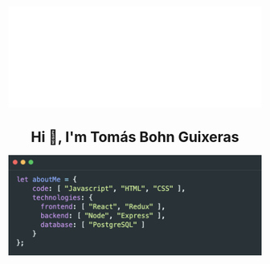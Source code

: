 <img src="https://github.com/BryanCPineda/BryanCPineda/blob/main/svg.svg" atl="hello world"/>
<h1 align="center">Hi 👋, I'm Tomás Bohn Guixeras</h1>

<img src="https://github.com/TomasBohnGs/TomasBohnGs/blob/main/Screen%20Shot%202022-04-08%20at%2000.37.07.png" width="700px" align="center" atl="About me"/>
<!--
**TomasBohnGs/TomasBohnGs** is a ✨ _special_ ✨ repository because its `README.md` (this file) appears on your GitHub profile.

Here are some ideas to get you started:

- 🔭 I’m currently working on ...
- 🌱 I’m currently learning ...
- 👯 I’m looking to collaborate on ...
- 🤔 I’m looking for help with ...
- 💬 Ask me about ...
- 📫 How to reach me: ...
- 😄 Pronouns: ...
- ⚡ Fun fact: ...
-->
